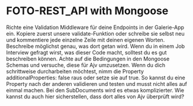 # FOTO-REST_API with Mongoose
Richte eine Validation Middleware für deine Endpoints in der Galerie-App ein.
Kopiere zuerst unsere validate-Funktion oder schreibe sie selbst neu und kommentiere jede einzelne Zeile mit deinen eigenen Worten. Beschreibe möglichst genau, was dort getan wird. Wenn du in einem Job Interview gefragt wirst, was dieser Code macht, solltest du es gut beschreiben können.
Achte auf die Bedingungen in den Mongoose Schemas und versuche, diese für Ajv umzusetzen.
Wenn du dich schrittweise durcharbeiten möchtest, nimm die Property additionalProperties: false raus oder setze sie auf true. So kannst du eine Property nach der anderen validieren und testen und musst nicht alles auf einmal machen.
Bei den SubDocuments wird es etwas komplizierter. Wie kannst du auch hier sicherstellen, dass dort alles von Ajv überprüft wird?